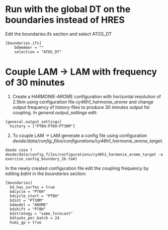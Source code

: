 # Run with the global DT on the boundaries instead of HRES

Edit the boundaries.ifs section and select ATOS_DT

```
[boundaries.ifs]  
    bdmember = ""  
    selection = "ATOS_DT"  
```

# Couple LAM -> LAM with frequency of 30 minutes

1. Create a HARMONIE-AROME configuration with horizontal resolution of 2.5km using configuration file  _cy46h1_harmonie_arome_ and change output frequency of history-files to produce 30 minutes output for coupling. In _general.output_settings_ edit:
```
[general.output_settings]
  history = ["PT0H:PT6H:PT30M"]

```

2. To couple LAM -> LAM generate a config file using configuration _deode/data/config_files/configurations/cy46h1_harmonie_arome_target_.

```
deode case ?deode/data/config_files/configurations/cy46h1_harmonie_arome_target -o exercise_config_boundary_2b.toml
```

In the newly created configuration file edit the coupling frequency by editing _bdint_ in the _boundaries_ section:
```
[boundaries]
  bd_has_surfex = true
  bdcycle = "PT6H"
  bdcycle_start = "PT0H"
  bdint = "PT30M"
  bdmodel = "AROME"
  bdshift = "PT0H"
  bdstrategy = "same_forecast"
  bdtasks_per_batch = 24
  humi_gp = true

```
